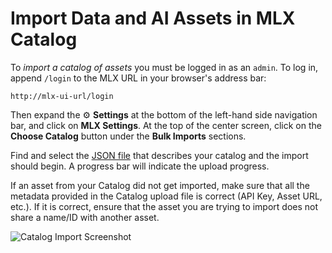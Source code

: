 # Import Data and AI Assets in MLX Catalog

To _import a catalog of assets_ you must be logged in as an `admin`. To log in, append `/login` to the
MLX URL in your browser's address bar:

    http://mlx-ui-url/login

Then expand the :gear: **Settings** at the bottom of the left-hand side navigation bar, and click on
**MLX Settings**. At the top of the center screen, click on the **Choose Catalog** button under
the **Bulk Imports** sections. 

Find and select the [JSON file](/bootstrapper/catalog_upload.json) that describes your catalog 
and the import should begin. A progress bar will indicate the upload progress.

If an asset from your Catalog did not get imported, make sure that all the metadata provided in the
Catalog upload file is correct (API Key, Asset URL, etc.). If it is correct, ensure that the 
asset you are trying to import does not share a name/ID with another asset.

![Catalog Import Screenshot](/docs/images/CatalogImport.png)
